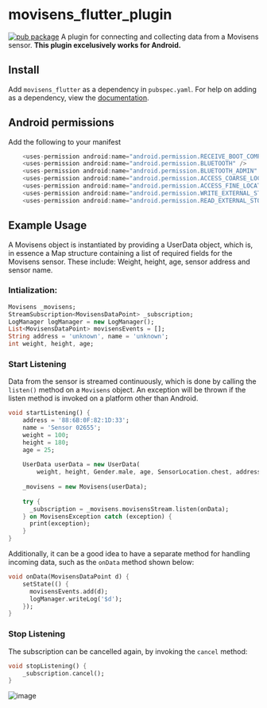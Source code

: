 # movisens_flutter_plugin
[![pub package](https://img.shields.io/pub/v/movisens_flutter.svg)](https://pub.dartlang.org/packages/movisens_flutter)
A plugin for connecting and collecting data from a Movisens sensor. **This plugin excelusively works for Android.**

## Install
Add ```movisens_flutter``` as a dependency in  `pubspec.yaml`.
For help on adding as a dependency, view the [documentation](https://flutter.io/using-packages/).

## Android permissions
Add the following to your manifest

```dart
    <uses-permission android:name="android.permission.RECEIVE_BOOT_COMPLETED" />
    <uses-permission android:name="android.permission.BLUETOOTH" />
    <uses-permission android:name="android.permission.BLUETOOTH_ADMIN" />
    <uses-permission android:name="android.permission.ACCESS_COARSE_LOCATION" />
    <uses-permission android:name="android.permission.ACCESS_FINE_LOCATION" />
    <uses-permission android:name="android.permission.WRITE_EXTERNAL_STORAGE" />
    <uses-permission android:name="android.permission.READ_EXTERNAL_STORAGE" />
```

## Example Usage
A Movisens object is instantiated by providing a UserData object, which is, in essence a Map structure containing a list of required fields for the Movisens sensor.
These include: Weight, height, age, sensor address and sensor name.


### Intialization:
```dart
Movisens _movisens;
StreamSubscription<MovisensDataPoint> _subscription;
LogManager logManager = new LogManager();
List<MovisensDataPoint> movisensEvents = [];
String address = 'unknown', name = 'unknown';
int weight, height, age;
```


### Start Listening

Data from the sensor is streamed continuously, which is done by calling the `listen()` method on a `Movisens`
object. An exception will be thrown if the listen method is invoked on a platform other than Android.

```dart
void startListening() {
    address = '88:6B:0F:82:1D:33';
    name = 'Sensor 02655';
    weight = 100;
    height = 180;
    age = 25;
    
    UserData userData = new UserData(
        weight, height, Gender.male, age, SensorLocation.chest, address, name);
    
    _movisens = new Movisens(userData);
    
    try {
      _subscription = _movisens.movisensStream.listen(onData);
    } on MovisensException catch (exception) {
      print(exception);
    }
}
```

Additionally, it can be a good idea to have a separate method for handling incoming data, such as the `onData` method shown below:
```dart
void onData(MovisensDataPoint d) {
    setState(() {
      movisensEvents.add(d);
      logManager.writeLog('$d');
    });
}

```

### Stop Listening
The subscription can be cancelled again, by invoking the `cancel` method:

```dart
void stopListening() {
    _subscription.cancel(); 
}
```

![image](https://i.imgur.com/EZuiKm5.png)